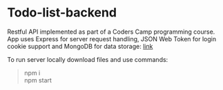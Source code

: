 # Todo-list-backend
Restful API implemented as part of a Coders Camp programming course. 
App uses Express for server request handling, JSON Web Token for login cookie support and MongoDB for data storage: [link](https://salty-meadow-29857.herokuapp.com/api)  

To run server locally download files and use commands:
>npm i  
>npm start
